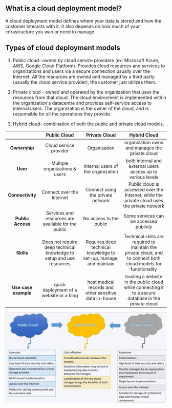 ## What is a cloud deployment model?

A cloud deployment model defines where your data is stored and how the customer interacts with it. It also depends on how much of your infrastructure you wan or need to manage.

## Types of cloud deployment models

1. Public cloud- owned by cloud service providers (ex: Microsoft Azure, AWS, Google Cloud Platform). Provides cloud resources and services to organizations and users via a secure connection usually over the Internet. All the resources are owned and managed by a third party (usually the cloud service provider), the customer just utilizes them. 

2. Private cloud - owned and operated by the organization that uses the resources from that cloud.  The cloud environment is implemented within the organization's datacentre and provides self-service access to internal users. The organization is the owner of the cloud, and is responsible for all the operations they provide.

3. Hybrid cloud- combination of both the public and private cloud models. 


|                      |                            **Public Cloud**                            |                          **Private Cloud**                         |                                                 **Hybrid Cloud**                                                 |
|:--------------------:|:----------------------------------------------------------------------:|:------------------------------------------------------------------:|:----------------------------------------------------------------------------------------------------------------:|
|     **Ownership**    |                         Cloud service provider                         |                            Organization                            |                                 organization owns and manages  the private cloud                                 |
|       **User**       |                     Multiple organizations & users                     |                 Internal users of the  organization                |                           both internal and external users  access up to various levels                          |
|   **Connectivity**   |                        Connect over the Internet                       |                  Connect using the private network                 |           Public cloud is accessed over the Internet, while the private cloud uses the private network           |
|   **Public Access**  |          Services and resources are  available for the public          |                      No access to the public                       |                                      Some services can be accessed publicly                                      |
|      **Skills**      | Does not require deep  technical knowledge to setup  and use resources | Requires deep technical  knowledge to set-up, manage, and maintain | Technical skills are required to maintain  the private cloud, and to connect both cloud models for functionality |
| **Use case example** |                 quick deployment of a website or a blog                |       host medical records and other  sensitive data in-house      |       hosting a website in the public cloud  while connecting it to a secure database  in the private cloud      |


<p align = "center">
<img src= "https://raw.githubusercontent.com/BIT-R0nIn/AZ-900-Microsoft-Azure-Fundamentals-Study-Notes/master/img/pub-pr-hyb.png"></p>


